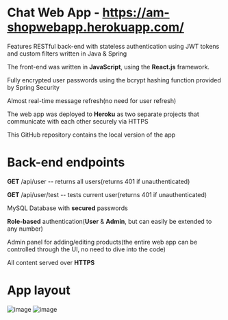 # Chat Web App - https://am-shopwebapp.herokuapp.com/
<p> Features RESTful back-end with stateless authentication using JWT tokens and custom filters written in Java & Spring</p>
<p>The front-end was written in <strong>JavaScript</strong>, using the <strong>React.js</strong> framework.</p>
<p>Fully encrypted user passwords using the bcrypt hashing function provided by Spring Security</p>
<p>Almost real-time message refresh(no need for user refresh)</p>
<p>The web app was deployed to <strong>Heroku</strong> as two separate projects that communicate with each other securely via HTTPS</p>
<p>This GitHub repository contains the local version of the app</p>

# Back-end endpoints
<p> <strong>GET</strong>  /api/user -- returns all users(returns 401 if unauthenticated)</p>
<p><strong>GET</strong> /api/user/test -- tests current user(returns 401 if unauthenticated)</p>
<p>MySQL Database with <strong>secured</strong> passwords</p>
<p><strong>Role-based</strong> authentication(<strong>User</strong> & <strong>Admin</strong>, but can easily be extended to any number)</p>
<p>Admin panel for adding/editing products(the entire web app can be controlled through the UI, no need to dive into the code)</p>
<p>All content served over <strong>HTTPS</strong></p>

# App layout
![image](https://user-images.githubusercontent.com/14853367/109384904-a9beac00-78f8-11eb-8511-fe7fe264989a.jpeg)
![image](https://user-images.githubusercontent.com/14853367/109385008-5436cf00-78f9-11eb-91d4-c6fb467048a2.jpeg)
